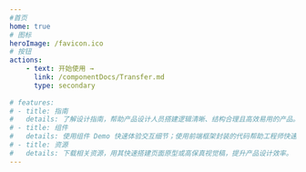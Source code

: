 ```yaml
---
#首页
home: true  
# 图标
heroImage: /favicon.ico
# 按钮
actions:
    - text: 开始使用 →
      link: /componentDocs/Transfer.md
      type: secondary
    
# features: 
# - title: 指南
#   details: 了解设计指南，帮助产品设计人员搭建逻辑清晰、结构合理且高效易用的产品。
# - title: 组件
#   details: 使用组件 Demo 快速体验交互细节；使用前端框架封装的代码帮助工程师快速开发。
# - title: 资源
#   details: 下载相关资源，用其快速搭建页面原型或高保真视觉稿，提升产品设计效率。
---
```



<!-- # Fly Design

`flyd` 为 Web 应用提供了丰富的基础 UI 组件，我们还将持续探索企业级应用的最佳 UI 实践。 -->
